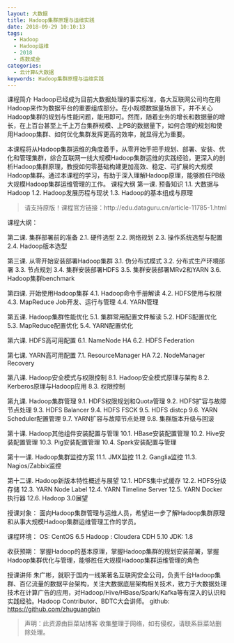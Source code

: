 ```yaml
---
layout: 大数据
title: Hadoop集群原理与运维实践
date: 2018-09-29 10:10:13
tags:
  - Hadoop
  - Hadoop运维
  - 2018
  - 炼数成金
categories:
  - 云计算&大数据
keywords: Hadoop集群原理与运维实践
---
```

课程简介
Hadoop已经成为目前大数据处理的事实标准，各大互联网公司均在用Hadoop来作为数据平台的重要组成部分。在小规模数据量场景下，并不关心Hadoop集群的规划与性能问题，能用即可。然而，随着业务的增长和数据量的增长，在上百台甚至上千上万台集群规模、上PB的数据量下，如何合理的规划和使用Hadoop集群、如何优化集群发挥更高的效率，就显得尤为重要。

本课程将从Hadoop集群运维的角度着手，从零开始手把手规划、部署、安装、优化和管理集群，综合互联网一线大规模Hadoop集群运维的实践经验，更深入的剖析Hadoop集群原理，教授如何零基础构建更加高效、稳定、可扩展的大规模Hadoop集群。通过本课程的学习，有助于深入理解Hadoop原理，能够胜任PB级大规模Hadoop集群运维管理的工作。
课程大纲
第一课.        预备知识
1.1.        大数据与Hadoop
1.2.        Hadoop发展历程与现状
1.3.        Hadoop的基本组成与原理

<!-- more -->
<blockquote class="blockquote-center">
请支持原版！课程官方链接：http://edu.dataguru.cn/article-11785-1.html</blockquote>
</blockquote>
课程大纲：


第二课.     集群部署前的准备
2.1.     硬件选型
2.2.     网络规划
2.3.     操作系统选型与配置
2.4.     Hadoop版本选型

第三课.     从零开始安装部署Hadoop集群
3.1.     伪分布式模式
3.2.     分布式生产环境部署
3.3.     节点规划
3.4.     集群安装部署HDFS
3.5.     集群安装部署MRv2和YARN
3.6.     Hadoop集群benchmark

第四课.     开始使用Hadoop集群
4.1.     Hadoop命令手册解读
4.2.     HDFS使用与权限
4.3.     MapReduce Job开发、运行与管理
4.4.     YARN管理

第五课.     Hadoop集群性能优化
5.1.     集群常用配置文件解读
5.2.     HDFS配置优化
5.3.     MapReduce配置优化
5.4.     YARN配置优化

第六课.     HDFS高可用配置
6.1.     NameNode HA
6.2.     HDFS Federation

第七课.     YARN高可用配置
7.1.     ResourceManager HA
7.2.     NodeManager Recovery

第八课.     Hadoop安全模式与权限控制
8.1.     Hadoop安全模式原理与架构
8.2.     Kerberos原理与Hadoop应用
8.3.     权限控制

第九课.     Hadoop集群管理
9.1.     HDFS权限规划和Quota管理
9.2.     HDFS扩容与故障节点处理
9.3.     HDFS Balancer
9.4.     HDFS FSCK
9.5.     HDFS distcp
9.6.     YARN Scheduler配置管理
9.7.     YARN扩容与故障节点处理
9.8.     集群版本升级与回滚

第十课.     Hadoop其他组件安装配置与管理
10.1.     HBase安装配置管理
10.2.     Hive安装配置管理
10.3.     Pig安装配置管理
10.4.     Spark安装配置与管理

第十一课.     Hadoop集群监控方案
11.1.     JMX监控
11.2.     Ganglia监控
11.3.     Nagios/Zabbix监控

第十二课.     Hadoop新版本特性概述与展望
12.1.     HDFS集中式缓存
12.2.     HDFS分级存储
12.3.     YARN Node Label
12.4.     YARN Timeline Server
12.5.     YARN Docker执行器
12.6.     Hadoop 3.0展望


授课对象：
面向Hadoop集群管理与运维人员，希望进一步了解Hadoop集群原理和从事大规模Hadoop集群运维管理工作的学员。

课程环境：
OS: CentOS 6.5
Hadoop : Cloudera CDH 5.10
JDK: 1.8

收获预期：
掌握Hadoop的基本原理，掌握Hadoop集群的规划安装部署，掌握Hadoop集群优化与管理，能够胜任大规模Hadoop集群运维管理的角色

授课讲师
朱广彬，就职于国内一线某著名互联网安全公司，负责千台Hadoop集群、百亿流量的数据平台架构，关注大数据底层架构相关技术，致力于大数据处理技术在计算广告的应用，对Hadoop/Hive/HBase/Spark/Kafka等有深入的认识和实践经验。Hadoop Contributor、BDTC大会讲师。
github: https://github.com/zhuguangbin


<blockquote class="blockquote-center">声明：此资源由巨菜站博客 收集整理于网络，如有侵权，请联系巨菜站删除处理。</blockquote>

<div id="jspay" sid="SYWJqfy2655" style="display:none">SYWJqfy2655</div>
<script type="text/javascript" src="https://www.fageka.com/j.js"></script>
<script type="text/javascript" src="https://www.fageka.com/f.js" charset="utf-8"></script>
